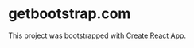 # getbootstrap.com

This project was bootstrapped with [Create React App](https://github.com/facebook/create-react-app).